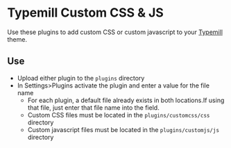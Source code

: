 # Typemill Custom CSS & JS

Use these plugins to add custom CSS or custom javascript to your [Typemill](https://github.com/typemill/typemill) theme.

## Use
* Upload either plugin to the `plugins` directory
* In Settings>Plugins activate the plugin and enter a value for the file name
	* For each plugin, a default file already exists in both locations.If using that file, just enter that file name into the field. 
	* Custom CSS files must be located in the `plugins/customcss/css` directory
	* Custom javascript files must be located in the `plugins/customjs/js` directory

